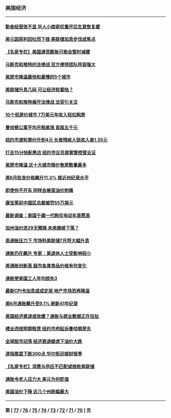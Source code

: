 ### 美国经济
---
#### [勤奋经营效不显 华人小商家叹重开后生意恢复缓](../../pages/ncid1078158/n13781952.md) 
#### [美元因获利回吐而下挫 美联储加息步伐成焦点](../../pages/ncid1078158/n13781888.md) 
#### [【名家专栏】美国通货膨胀可能会暂时减缓](../../pages/ncid1078158/n13781618.md) 
#### [马斯克和推特的法律战 双方律师团队阵容强大](../../pages/ncid1078158/n13781799.md) 
#### [美房市降温最快和最慢的5个城市](../../pages/ncid1078158/n13781887.md) 
#### [美联储升息几码 可让经济软着陆？](../../pages/ncid1078158/n13781823.md) 
#### [马斯克和推特展开法律战 法官引关注](../../pages/ncid1078158/n13781693.md) 
#### [10个低房价城市 7万美元年收入轻松购房](../../pages/ncid1078158/n13781296.md) 
#### [曼哈顿公寓平均月租疯涨 首超五千元](../../pages/ncid1078158/n13781263.md) 
#### [纽约市渡轮票价升到4元 长者残疾人低收入者1.35元](../../pages/ncid1078158/n13781261.md) 
#### [打击15分快配黑店 纽约市议员提案管控营业证](../../pages/ncid1078158/n13781312.md) 
#### [美房市降温 这十大城市降价售房数量最多](../../pages/ncid1078158/n13781071.md) 
#### [美6月批发价格飙升11.3% 接近创纪录水平](../../pages/ncid1078158/n13780935.md) 
#### [即使你不开车 同样会被高油价刺痛](../../pages/ncid1078158/n13780154.md) 
#### [康宝莱前中国区总裁被罚55万美元](../../pages/ncid1078158/n13780527.md) 
#### [最新调查：美国千禧一代购买电动车意愿高](../../pages/ncid1078158/n13780476.md) 
#### [加州油价连29天微降 未来继续下落？](../../pages/ncid1078158/n13780462.md) 
#### [高通胀压力下 市场料美联储7月将大幅升息](../../pages/ncid1078158/n13780353.md) 
#### [通胀仍在飙升 专家：美退休人士受影响较小](../../pages/ncid1078158/n13780350.md) 
#### [美通胀创新高 超市各类食品价格有何变化](../../pages/ncid1078158/n13780310.md) 
#### [通胀使美国工人年均损失3](../../pages/ncid1078158/n13780294.md) 
#### [最新CPI令加息或成定局 地产市场恐再降温](../../pages/ncid1078158/n13780289.md) 
#### [美6月通胀飙升至9.1% 刷新41年纪录](../../pages/ncid1078158/n13780070.md) 
#### [美国经济衰退或放缓？通胀与就业数据正在拉扯](../../pages/ncid1078158/n13779872.md) 
#### [楼业违规短期租赁 纽约市府起诉曼哈顿房东](../../pages/ncid1078158/n13779731.md) 
#### [全球股市动荡 经济衰退疑虑下油价大跌](../../pages/ncid1078158/n13779534.md) 
#### [道指尾盘下跌300点 华尔街迎接财报季](../../pages/ncid1078158/n13779457.md) 
#### [【名家专栏】消费与供应不匹配或挫败美联储](../../pages/ncid1078158/n13779220.md) 
#### [通胀令老人压力大 美元为何贬值](../../pages/ncid1078158/n13778909.md) 
#### [美国油价下降 这几个州跌幅最大](../../pages/ncid1078158/n13778818.md) 

---
#### 第 [ [77](./77.md) / [76](./76.md) / [75](./75.md) / [74](./74.md) / [73](./73.md) / [72](./72.md) / [71](./71.md) / [70](./70.md) ] 页
